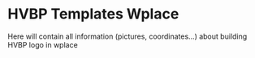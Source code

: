 # HVBP Templates Wplace
Here will contain all information (pictures, coordinates...) about building HVBP logo in wplace
